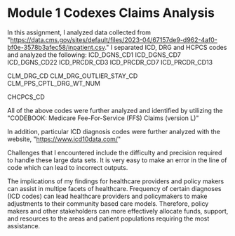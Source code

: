 # Module 1 Codexes Claims Analysis
In this assignment, I analyzed data collected from "https://data.cms.gov/sites/default/files/2023-04/67157de9-d962-4af0-bf0e-3578b3afec58/inpatient.csv." I separated ICD, DRG and HCPCS codes and analyzed the following:
ICD_DGNS_CD1
ICD_DGNS_CD7
ICD_DGNS_CD22
ICD_PRCDR_CD3
ICD_PRCDR_CD7
ICD_PRCDR_CD13

CLM_DRG_CD
CLM_DRG_OUTLIER_STAY_CD
CLM_PPS_CPTL_DRG_WT_NUM

CHCPCS_CD

All of the above codes were further analyzed and identified by utilizing the "CODEBOOK: Medicare Fee-For-Service (FFS)
Claims (version L)" 

In addition, particular ICD diagnosis codes were further analyzed with the website, "https://www.icd10data.com/"

Challenges that I encountered include the difficulty and precision required to handle these large data sets. It is very easy to make an error in the line of code which can lead to incorrect outputs.

The implications of my findings for healthcare providers and policy makers can assist in multipe facets of healthcare. Frequency of certain diagnoses (ICD codes) can lead  healthcare providers and policymakers to make adjustments to their community based care models. Therefore, policy makers and other stakeholders can more effectively allocate funds, support, and resources to the areas and patient populations requiring the most assistance.